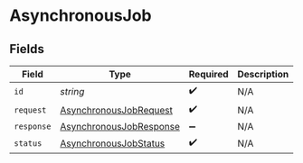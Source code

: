 # AsynchronousJob


## Fields

| Field                                                                     | Type                                                                      | Required                                                                  | Description                                                               |
| ------------------------------------------------------------------------- | ------------------------------------------------------------------------- | ------------------------------------------------------------------------- | ------------------------------------------------------------------------- |
| `id`                                                                      | *string*                                                                  | :heavy_check_mark:                                                        | N/A                                                                       |
| `request`                                                                 | [AsynchronousJobRequest](../../models/shared/asynchronousjobrequest.md)   | :heavy_check_mark:                                                        | N/A                                                                       |
| `response`                                                                | [AsynchronousJobResponse](../../models/shared/asynchronousjobresponse.md) | :heavy_minus_sign:                                                        | N/A                                                                       |
| `status`                                                                  | [AsynchronousJobStatus](../../models/shared/asynchronousjobstatus.md)     | :heavy_check_mark:                                                        | N/A                                                                       |
